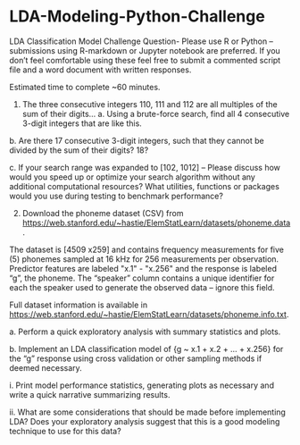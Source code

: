 # LDA-Modeling-Python-Challenge
LDA Classification Model
Challenge Question- Please use R or Python – submissions using R-markdown or Jupyter notebook are preferred. 
If you don’t feel comfortable using these feel free to submit a commented script file and a word document with written responses.

Estimated time to complete ~60 minutes. 

1)	The three consecutive integers 110, 111 and 112 are all multiples of the sum of their digits…
a.	Using a brute-force search, find all 4 consecutive 3-digit integers that are like this. 

b.	Are there 17 consecutive 3-digit integers, such that they cannot be divided by the sum of their digits? 18?

c.	If your search range was expanded to [102, 1012] – Please discuss how would you speed up or optimize your search algorithm without any additional computational resources? What utilities, functions or packages would you use during testing to benchmark performance? 

2)	Download the phoneme dataset (CSV) from https://web.stanford.edu/~hastie/ElemStatLearn/datasets/phoneme.data.

The dataset is [4509 x259] and contains frequency measurements for five (5) phonemes sampled at 16 kHz for 256 measurements per observation. Predictor features are labeled "x.1" - "x.256" and the response is labeled “g”, the phoneme. The “speaker” column contains a unique identifier for each the speaker used to generate the observed data – ignore this field.

Full dataset information is available in https://web.stanford.edu/~hastie/ElemStatLearn/datasets/phoneme.info.txt.

a.	Perform a quick exploratory analysis with summary statistics and plots. 

b.	Implement an LDA classification model of {g ~ x.1 + x.2 + … + x.256} for the “g” response using cross validation or other sampling methods if deemed necessary. 

i.	Print model performance statistics, generating plots as necessary and write a quick narrative summarizing results. 

ii.	What are some considerations that should be made before implementing LDA? Does your exploratory analysis suggest that this is a good modeling technique to use for this data? 

